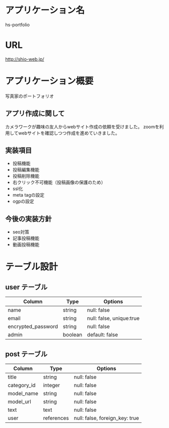 # アプリケーション名

hs-portfolio

# URL
http://shio-web.jp/

# アプリケーション概要

写真家のポートフォリオ

## アプリ作成に関して

カメラワークが趣味の友人からwebサイト作成の依頼を受けました。
zoomを利用してwebサイトを確認しつつ作成を進めていきました。

## 実装項目

* 投稿機能
* 投稿編集機能
* 投稿削除機能
* 右クリック不可機能（投稿画像の保護のため）
* ssl化
* meta tagの設定
* ogpの設定

## 今後の実装方針

* seo対策
* 記事投稿機能
* 動画投稿機能

# テーブル設計

## user テーブル

| Column             | Type       | Options                  |
| ------------------ | ---------- | ------------------------ |
| name               | string     | null: false              |
| email              | string     | null: false, unique:true |
| encrypted_password | string     | null: false              |
| admin              | boolean    | default: false           |

## post テーブル 

| Column           | Type       | Options                        |
| ---------------- | ---------- | ------------------------------ |
| title            | string     | null: false                    |
| category_id      | integer    | null: false                    |
| model_name       | string     | null: false                    |
| model_url        | string     | null: false                    |
| text             | text       | null: false                    |
| user             | references | null: false, foreign_key: true |



